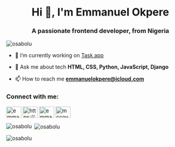 <h1 align="center">Hi 👋, I'm Emmanuel Okpere</h1>
<h3 align="center">A passionate frontend developer, from Nigeria</h3>

<p align="left"> <img src="https://komarev.com/ghpvc/?username=osabolu&label=Profile%20views&color=0e75b6&style=flat" alt="osabolu" /> </p>

- 🔭 I’m currently working on [Task app](http://127.0.0.1:8000/auth/log-in/)

- 💬 Ask me about tech **HTML, CSS, Python, JavaScript, Django**

- 📫 How to reach me **emmanuelokpere@icloud.com**

<h3 align="left">Connect with me:</h3>
<p align="left">
<a href="https://twitter.com/emmanuelok99374" target="blank"><img align="center" src="https://raw.githubusercontent.com/rahuldkjain/github-profile-readme-generator/master/src/images/icons/Social/twitter.svg" alt="emmanuelok99374" height="30" width="40" /></a>
<a href="https://linkedin.com/in/https://www.linkedin.com/in/emmanuel-okpere-33663920a/" target="blank"><img align="center" src="https://raw.githubusercontent.com/rahuldkjain/github-profile-readme-generator/master/src/images/icons/Social/linked-in-alt.svg" alt="https://www.linkedin.com/in/emmanuel-okpere-33663920a/" height="30" width="40" /></a>
<a href="https://kaggle.com/emmanuelokpere" target="blank"><img align="center" src="https://raw.githubusercontent.com/rahuldkjain/github-profile-readme-generator/master/src/images/icons/Social/kaggle.svg" alt="emmanuelokpere" height="30" width="40" /></a>
<a href="https://www.youtube.com/c/mccoy125" target="blank"><img align="center" src="https://raw.githubusercontent.com/rahuldkjain/github-profile-readme-generator/master/src/images/icons/Social/youtube.svg" alt="mccoy125" height="30" width="40" /></a>
</p>

<p><img align="left" src="https://github-readme-stats.vercel.app/api/top-langs?username=osabolu&show_icons=true&locale=en&layout=compact" alt="osabolu" /></p>

<p>&nbsp;<img align="center" src="https://github-readme-stats.vercel.app/api?username=osabolu&show_icons=true&locale=en" alt="osabolu" /></p>

<p><img align="center" src="https://github-readme-streak-stats.herokuapp.com/?user=osabolu&" alt="osabolu" /></p>
